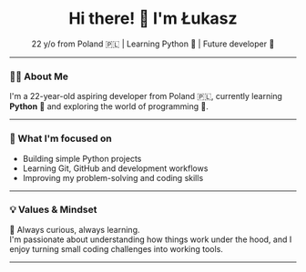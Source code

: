 <h1 align="center">Hi there! 👋 I'm Łukasz</h1>
<p align="center">22 y/o from Poland 🇵🇱 | Learning Python 🐍 | Future developer 🚀</p>

---

### 👨‍💻 About Me

I'm a 22-year-old aspiring developer from Poland 🇵🇱, currently learning **Python** 🐍 and exploring the world of programming 🚀.

---

### 🔧 What I'm focused on

- Building simple Python projects
- Learning Git, GitHub and development workflows
- Improving my problem-solving and coding skills

---

### 💡 Values & Mindset

📍 Always curious, always learning.  
I'm passionate about understanding how things work under the hood, and I enjoy turning small coding challenges into working tools.

---
